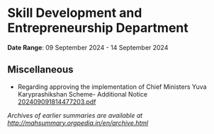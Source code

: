 # Skill Development and Entrepreneurship Department

**Date Range**: 09 September 2024 - 14 September 2024


## Miscellaneous
- Regarding approving the implementation of Chief Ministers Yuva Karyprashikshan Scheme- Additional Notice\
  [202409091814477203.pdf](https://gr.maharashtra.gov.in/Site/Upload/Government%20Resolutions/English/202409091814477203.pdf)


*Archives of earlier summaries are available at http://mahsummary.orgpedia.in/en/archive.html*